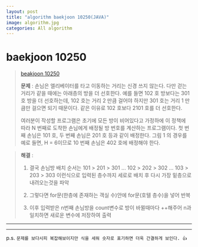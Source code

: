 ```yaml
---  
layout: post  
title: "algorithm baekjoon 10250(JAVA)"  
image: algorithm.jpg  
categories: All algorithm  
---  
```


# baekjoon 10250  

> [beakjoon 10250](https://www.acmicpc.net/problem/10250)  
>   
> **문제** : 손님은 엘리베이터를 타고 이동하는 거리는 신경 쓰지 않는다. 다만 걷는 거리가 같을 때에는 아래층의 방을 더 선호한다. 예를 들면 102 호 방보다는 301 호 방을 더 선호하는데, 102 호는 거리 2 만큼 걸어야 하지만 301 호는 거리 1 만큼만 걸으면 되기 때문이다. 같은 이유로 102 호보다 2101 호를 더 선호한다.  
>
>여러분이 작성할 프로그램은 초기에 모든 방이 비어있다고 가정하에 이 정책에 따라 N 번째로 도착한 손님에게 배정될 방 번호를 계산하는 프로그램이다. 첫 번째 손님은 101 호, 두 번째 손님은 201 호 등과 같이 배정한다. 그림 1 의 경우를 예로 들면, H = 6이므로 10 번째 손님은 402 호에 배정해야 한다.  

> **해결** :  
> 1. 결국 손님방 배치 순서는 101 > 201 > 301 ... 102 > 202 > 302 ... 103 > 203 > 303 이런식으로 입력된 층수까지 세로로 배치 후 다시 가장 밑층으로 내려오는것을 파악   
> 
> 2. 그렇다면 for문(한층에 존재하는 객실 수)안에 for문(호텔 층수)을 넣어 반복  
> 
> 3. 이후 입력받은 n번째 손님방을 count변수로 방이 바뀔때마다 ++해주어 n과 일치하면 새로운 변수에 저장하여 출력  

---  

<script src="https://gist.github.com/nnlog/30a77b5de9be18df0cd4dd893952b4a3.js"></script>  

---   

p.s. `문제를 보다시피 복잡해보이지만 식을 세워 숫자로 표기하면 더욱 간결하게 보인다. 👍`